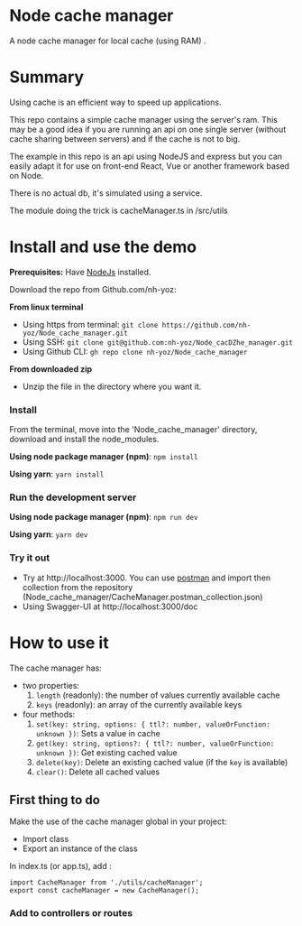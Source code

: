 # Node cache manager
A node cache manager for local cache (using RAM) .

# Summary
Using cache is an efficient way to speed up applications.

This repo contains a simple cache manager using the server's ram. This may be a good idea if you are running an api on one single server (without cache sharing between servers) and if the cache is not to big. 

The example in this repo is an api using NodeJS and express but you can easily adapt it for use on front-end React, Vue or another framework based on Node.

There is no actual db, it's simulated using a service.

The module doing the trick is cacheManager.ts in /src/utils

# Install and use the demo
**Prerequisites:** Have [NodeJs](https://nodejs.org) installed.

Download the repo from Github.com/nh-yoz:

**From linux terminal**
- Using https from terminal: ```git clone https://github.com/nh-yoz/Node_cache_manager.git```
- Using SSH: ```git clone git@github.com:nh-yoz/Node_cacDZhe_manager.git```
- Using Github CLI: ```gh repo clone nh-yoz/Node_cache_manager```

**From downloaded zip**
- Unzip the file in the directory where you want it.

### Install
From the terminal, move into the 'Node_cache_manager' directory, download and install the node_modules.

**Using node package manager (npm)**: ```npm install```

**Using yarn**: ```yarn install```

###  Run the development server
**Using node package manager (npm)**: ```npm run dev```

**Using yarn**: ```yarn dev```

### Try it out
- Try at http://localhost:3000. You can use [postman](https://www.postman.com/downloads/) and import then collection from the repository (Node_cache_manager/CacheManager.postman_collection.json)
- Using Swagger-UI at http://localhost:3000/doc

# How to use it
The cache manager has:
- two properties:
    1. `length` (readonly): the number of values currently available cache
    2. `keys` (readonly): an array of the currently available keys
- four methods:
    1. `set(key: string, options: { ttl?: number, valueOrFunction: unknown })`: Sets a value in cache
    2. `get(key: string, options?: { ttl?: number, valueOrFunction: unknown })`: Get existing cached value
    3. `delete(key)`: Delete an existing cached value (if the `key` is available) 
    4. `clear()`: Delete all cached values

## First thing to do
Make the use of the cache manager global in your project:
- Import class
- Export an instance of the class 

In index.ts (or app.ts), add :

```
import CacheManager from './utils/cacheManager';
export const cacheManager = new CacheManager();
```
### Add to controllers or routes
